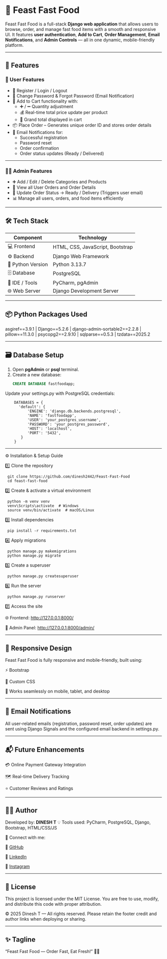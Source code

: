 # 🍔 Feast Fast Food

Feast Fast Food is a full-stack **Django web application** that allows users to browse, order, and manage fast food items with a smooth and responsive UI. It features **user authentication**, **Add to Cart**, **Order Management**, **Email Notifications**, and **Admin Controls** — all in one dynamic, mobile-friendly platform.

---

## 🚀 Features

### 👤 User Features

- 📝 Register / Login / Logout
- 🔐 Change Password & Forgot Password (Email Notification)
- 🛒 Add to Cart functionality with:
  - ➕ / ➖ Quantity adjustment
  - 💰 Real-time total price update per product
  - 🧾 Grand total displayed in cart
- 📦 Place Order – Generates unique order ID and stores order details
- 📧 Email Notifications for:
  - Successful registration
  - Password reset
  - Order confirmation
  - Order status updates (Ready / Delivered)

---

### 🧑‍💼 Admin Features

- ➕ Add / Edit / Delete Categories and Products
- 🧾 View all User Orders and Order Details
- 🔄 Update Order Status → Ready / Delivery (Triggers user email)
- 📊 Manage all users, orders, and food items efficiently

---

## 🛠️ Tech Stack

| Component             | Technology                       |
|-----------------------|----------------------------------|
| 💻 Frontend           | HTML, CSS, JavaScript, Bootstrap |
| ⚙️ Backend            | Django Web Framework             |
| 🐍 Python Version     | Python 3.13.7                    |
| 🗄️ Database          | PostgreSQL                       |
| 🧰 IDE / Tools        | PyCharm, pgAdmin                 |
| 🌐 Web Server         | Django Development Server        |

---

## 📦 Python Packages Used

asgiref==3.9.1 
| Django==5.2.6 
| django-admin-sortable2==2.2.8 
| pillow==11.3.0 
| psycopg2==2.9.10 
| sqlparse==0.5.3 
| tzdata==2025.2



---

## 🗃️ Database Setup

1. Open **pgAdmin** or **psql** terminal.
2. Create a new database:
   ```sql
   CREATE DATABASE fastfoodapp;
   
Update your settings.py with PostgreSQL credentials:
        
        DATABASES = {
          'default': {
              'ENGINE': 'django.db.backends.postgresql',
              'NAME': 'fastfoodapp',
              'USER': 'your_postgres_username',
              'PASSWORD': 'your_postgres_password',
              'HOST': 'localhost',
              'PORT': '5432',
           }
        }


---

⚙️ Installation & Setup Guide

1️⃣ Clone the repository

     git clone https://github.com/dinesh2442/Feast-Fast-Food 
     cd feast-fast-food


2️⃣ Create & activate a virtual environment

     python -m venv venv  
     venv\Scripts\activate  # Windows  
     source venv/bin/activate  # macOS/Linux


3️⃣ Install dependencies

     pip install -r requirements.txt

4️⃣ Apply migrations

     python manage.py makemigrations  
     python manage.py migrate


5️⃣ Create a superuser

     python manage.py createsuperuser

6️⃣ Run the server

     python manage.py runserver

7️⃣ Access the site

🌐 Frontend: http://127.0.0.1:8000/

🔑 Admin Panel: http://127.0.0.1:8000/admin/

---

## 📱 Responsive Design
Feast Fast Food is fully responsive and mobile-friendly, built using:

⚡ Bootstrap

🎨 Custom CSS

📲 Works seamlessly on mobile, tablet, and desktop

---

## 💌 Email Notifications
All user-related emails (registration, password reset, order updates) are sent using Django Signals and the configured email backend in settings.py.

---

## 📬 Future Enhancements
💳 Online Payment Gateway Integration

🗺️ Real-time Delivery Tracking

⭐ Customer Reviews and Ratings

---

## 👨‍💻 Author
Developed by: **DINESH T** 💡 Tools used: PyCharm, PostgreSQL, Django, Bootstrap, HTML/CSS/JS 

🔗 Connect with me:

🔗 [GitHub](https://github.com/dinesh2442) 

🔗 [LinkedIn](www.linkedin.com/in/dinesh2442) 

🔗 [Instagram](https://www.instagram.com/silent_killer_2442/#)

---

## 🏁 License
This project is licensed under the MIT License. You are free to use, modify, and distribute this code with proper attribution.

© 2025 Dinesh T — All rights reserved. Please retain the footer credit and author links when deploying or sharing.

---

## ✨ Tagline
“Feast Fast Food — Order Fast, Eat Fresh!” 🍕🍟






